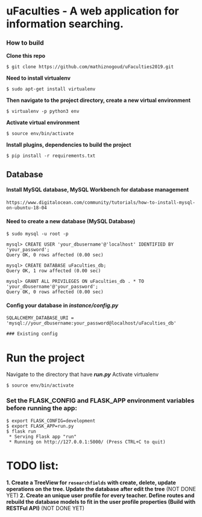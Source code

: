 # uFaculties - A web application for information searching.

### How to build

**Clone this repo**
```
$ git clone https://github.com/mathiznogoud/uFaculties2019.git
```


**Need to install virtualenv**

```
$ sudo apt-get install virtualenv
```

**Then navigate to the project directory, create a new virtual environment**
```
$ virtualenv -p python3 env
```

**Activate virtual environment**
```
$ source env/bin/activate
```

**Install plugins, dependencies to build the project**
```
$ pip install -r requirements.txt
```



## Database

#### Install MySQL database, MySQL Workbench for database management
```
https://www.digitalocean.com/community/tutorials/how-to-install-mysql-on-ubuntu-18-04
```

#### Need to create a new database (MySQL Database)

```
$ sudo mysql -u root -p

mysql> CREATE USER 'your_dbusername'@'localhost' IDENTIFIED BY 'your_password';
Query OK, 0 rows affected (0.00 sec)

mysql> CREATE DATABASE uFaculties_db;
Query OK, 1 row affected (0.00 sec)

mysql> GRANT ALL PRIVILEGES ON uFaculties_db . * TO 'your_dbusername'@'your_password';
Query OK, 0 rows affected (0.00 sec)
```

#### Config your database in **_instance/config.py_**
```
SQLALCHEMY_DATABASE_URI = 'mysql://your_dbusername:your_password@localhost/uFaculties_db'

### Existing config
```


# Run the project
Navigate to the directory that have **_run.py_**
Activate virtualenv
```
$ source env/bin/activate
```

### Set the FLASK_CONFIG and FLASK_APP environment variables before running the app:
```
$ export FLASK_CONFIG=development
$ export FLASK_APP=run.py
$ flask run
 * Serving Flask app "run"
 * Running on http://127.0.0.1:5000/ (Press CTRL+C to quit)
```



# TODO list:
**1. Create a TreeView for ```researchfields``` with create, delete, update operations on the tree. Update the database after edit the tree** (NOT DONE YET)
**2. Create an unique user profile for every teacher. Define routes and rebuild the database models to fit in the user profile properties (Build with RESTFul API)** (NOT DONE YET)

